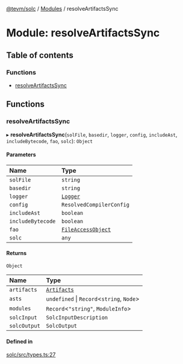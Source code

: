[@tevm/solc](../README.md) / [Modules](../modules.md) / resolveArtifactsSync

# Module: resolveArtifactsSync

## Table of contents

### Functions

- [resolveArtifactsSync](resolveArtifactsSync.md#resolveartifactssync)

## Functions

### resolveArtifactsSync

▸ **resolveArtifactsSync**(`solFile`, `basedir`, `logger`, `config`, `includeAst`, `includeBytecode`, `fao`, `solc`): `Object`

#### Parameters

| Name | Type |
| :------ | :------ |
| `solFile` | `string` |
| `basedir` | `string` |
| `logger` | [`Logger`](types.md#logger) |
| `config` | `ResolvedCompilerConfig` |
| `includeAst` | `boolean` |
| `includeBytecode` | `boolean` |
| `fao` | [`FileAccessObject`](types.md#fileaccessobject) |
| `solc` | `any` |

#### Returns

`Object`

| Name | Type |
| :------ | :------ |
| `artifacts` | [`Artifacts`](types.md#artifacts) |
| `asts` | `undefined` \| `Record`\<`string`, `Node`\> |
| `modules` | `Record`\<``"string"``, `ModuleInfo`\> |
| `solcInput` | `SolcInputDescription` |
| `solcOutput` | `SolcOutput` |

#### Defined in

[solc/src/types.ts:27](https://github.com/tevm/tevm-monorepo/blob/main/bundler/solc/src/types.ts#L27)
